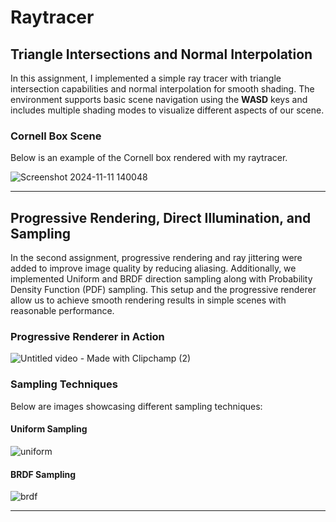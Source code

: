 # Raytracer

## Triangle Intersections and Normal Interpolation

In this assignment, I implemented a simple ray tracer with triangle intersection capabilities and normal interpolation for smooth shading. The environment supports basic scene navigation using the **WASD** keys and includes multiple shading modes to visualize different aspects of our scene.

### Cornell Box Scene

Below is an example of the Cornell box rendered with my raytracer.

![Screenshot 2024-11-11 140048](https://github.com/user-attachments/assets/dc0fdfd6-62d3-4f8a-9c52-7ff08110cefb)

---

## Progressive Rendering, Direct Illumination, and Sampling

In the second assignment, progressive rendering and ray jittering were added to improve image quality by reducing aliasing. Additionally, we implemented Uniform and BRDF direction sampling along with Probability Density Function (PDF) sampling. This setup and the progressive renderer allow us to achieve smooth rendering results in simple scenes with reasonable performance.

### Progressive Renderer in Action

![Untitled video - Made with Clipchamp (2)](https://github.com/user-attachments/assets/817668e1-394e-4488-8e42-0d54d3a53861)

### Sampling Techniques

Below are images showcasing different sampling techniques:

#### Uniform Sampling
![uniform](https://github.com/user-attachments/assets/9015747e-910c-4150-8234-91b0d54f215c)

#### BRDF Sampling
![brdf](https://github.com/user-attachments/assets/8c89bbbd-fd81-43f4-a860-1d423c7c628b)

---
